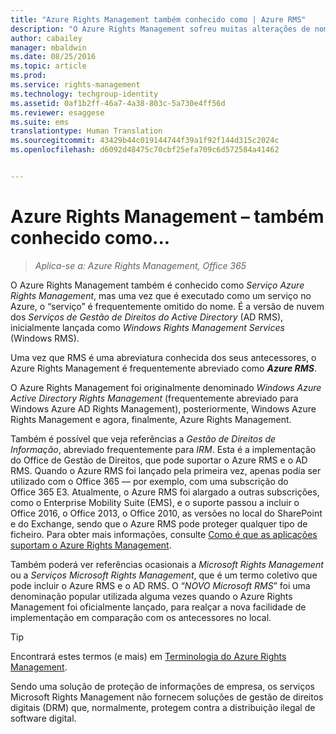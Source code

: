 ```yaml
---
title: "Azure Rights Management também conhecido como | Azure RMS"
description: "O Azure Rights Management sofreu muitas alterações de nome, pelo que pode conhecê-lo por um dos nomes anteriores."
author: cabailey
manager: mbaldwin
ms.date: 08/25/2016
ms.topic: article
ms.prod: 
ms.service: rights-management
ms.technology: techgroup-identity
ms.assetid: 0af1b2ff-46a7-4a38-803c-5a730e4ff56d
ms.reviewer: esaggese
ms.suite: ems
translationtype: Human Translation
ms.sourcegitcommit: 43429b44c019144744f39a1f92f144d315c2024c
ms.openlocfilehash: d6092d48475c70cbf25efa709c6d572584a41462


---
```



# Azure Rights Management – também conhecido como...

>*Aplica-se a: Azure Rights Management, Office 365*


O Azure Rights Management também é conhecido como *Serviço Azure Rights Management*, mas uma vez que é executado como um serviço no Azure, o “serviço” é frequentemente omitido do nome. É a versão de nuvem dos *Serviços de Gestão de Direitos do Active Directory* (AD RMS), inicialmente lançada como *Windows Rights Management Services* (Windows RMS).

Uma vez que RMS é uma abreviatura conhecida dos seus antecessores, o Azure Rights Management é frequentemente abreviado como ***Azure RMS***.

O Azure Rights Management foi originalmente denominado *Windows Azure Active Directory Rights Management* (frequentemente abreviado para Windows Azure AD Rights Management), posteriormente, Windows Azure Rights Management e agora, finalmente, Azure Rights Management.

Também é possível que veja referências a *Gestão de Direitos de Informação*, abreviado frequentemente para *IRM*. Esta é a implementação do Office de Gestão de Direitos, que pode suportar o Azure RMS e o AD RMS.  Quando o Azure RMS foi lançado pela primeira vez, apenas podia ser utilizado com o Office 365 — por exemplo, com uma subscrição do Office 365 E3. Atualmente, o Azure RMS foi alargado a outras subscrições, como o Enterprise Mobility Suite (EMS), e o suporte passou a incluir o Office 2016, o Office 2013, o Office 2010, as versões no local do SharePoint e do Exchange, sendo que o Azure RMS pode proteger qualquer tipo de ficheiro. Para obter mais informações, consulte [Como é que as aplicações suportam o Azure Rights Management](applications-support.md).

Também poderá ver referências ocasionais a *Microsoft Rights Management* ou a *Serviços Microsoft Rights Management*, que é um termo coletivo que pode incluir o Azure RMS e o AD RMS.  O “*NOVO Microsoft RMS*” foi uma denominação popular utilizada alguma vezes quando o Azure Rights Management foi oficialmente lançado, para realçar a nova facilidade de implementação em comparação com os antecessores no local.

> [!TIP]
> Encontrará estes termos (e mais) em [Terminologia do Azure Rights Management](../get-started/terminology.md).

Sendo uma solução de proteção de informações de empresa, os serviços Microsoft Rights Management não fornecem soluções de gestão de direitos digitais (DRM) que, normalmente, protegem contra a distribuição ilegal de software digital. 




<!--HONumber=Aug16_HO4-->


